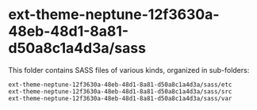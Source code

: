 # ext-theme-neptune-12f3630a-48eb-48d1-8a81-d50a8c1a4d3a/sass

This folder contains SASS files of various kinds, organized in sub-folders:

    ext-theme-neptune-12f3630a-48eb-48d1-8a81-d50a8c1a4d3a/sass/etc
    ext-theme-neptune-12f3630a-48eb-48d1-8a81-d50a8c1a4d3a/sass/src
    ext-theme-neptune-12f3630a-48eb-48d1-8a81-d50a8c1a4d3a/sass/var
